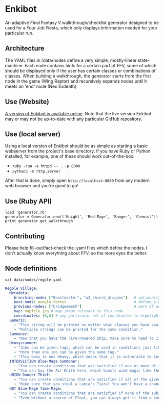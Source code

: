 # Enkibot
An adaptive Final Fantasy V walkthrough/checklist generator designed to be used for a Four Job Fiesta, which only displays information needed for your particular run.

## Architecture
The YAML files in /data/nodes define a very simple, mostly-linear state-machine. Each node contains hints for a certain part of FFV, some of which should be displayed only if the user has certain classes or combinations of classes. When building a walkthrough, the generator starts from the first node in the game (Wing Raptor) and recursively expands nodes until it meets an 'end' node (Neo Exdeath).

## Use (Website)

[A version of Enkibot is available online](http://tukkek.github.io/Enkibot). Note that the live version Enkibot may or may not be up-to-date with any particular GitHub repository.

## Use (local server)
Using a local version of Enkibot should be as simple as starting a basic webserver from the project's base directory. If you have Ruby or Python installed, for example, one of these should work out-of-the-box:

* `ruby -run -e httpd -- . -p 8000`
* `python3 -m http.server`

After that is done, simply open `http://localhost:8000` from any modern web browser and you're good to go!

## Use (Ruby API)
```
load 'generator.rb'
generator = Generator.new(['Knight', 'Red-Mage', 'Ranger', 'Chemist'])
print generator.get_walkthrough
```

## Contributing
Please help fill-out/fact-check the .yaml files which define the nodes. I don't actually know everything about FFV, so the more eyes the better.

## Node definitions
```
cat data/nodes/regole.yaml
```
```yaml
Regole Village:
  Metadata:
    branching-node: ["Beastmaster", "w2_shield_dragons"]   # optionally define a node to expand if a certain condition is met
    next-node: moogle-forest                               # define a node to expand if no branching-nodes are triggered
    previous-nodes: ["bridgeamesh"]                        # warn if we arrived at this node from outside this list
    map: mapfile.jpg # map image relevant to this node
    coordinates: [0,0] # any particular set of coordinates to highlight on the map (useful for world maps)
  Generic:
    - "This string will be printed no matter what classes you have available."
    - "Multiple strings can be printed for the same condition."
  Summoner:
    - "Now that you have the Fire-Powered Ship, make sure to head to Istory and pick up Ramuh."
  Heavyscammer:
    - "Jobs can be given tags, which can be used in conditions just like job names."
    - "More than one job can be given the same tag."
    - "This boss is not Heavy, which means that it is vulnerable to instant death and petrify effects, among others."
  INTERSECTION Blue-Mage Summoner:
    - "You can create conditions that are satisfied if one or more of the given conditions are fulfilled."
    - "You can buy the Air Knife here, which boosts wind magic like the Aero line of spells and Syldra."
  UNION Dancer Thief:
    - "You can create conditions that are satisfied if all of the given conditions are fulfilled."
    - "Make sure that you steal a Lamia's Tiara! You won't have a chance to after beating Archeoavis."
  NOT Blue-Mage Time-Mage:
    - "You can create conditions that are satisfied if none of the subsequent conditions are fulfilled."
    - "Even without a source of Float, you can always get it from a confused Gaelicat on North Mountain."
```
